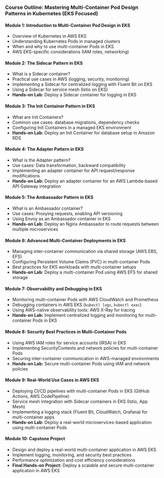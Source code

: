 ### **Course Outline: Mastering Multi-Container Pod Design Patterns in Kubernetes (EKS Focused)**

#### **Module 1: Introduction to Multi-Container Pod Design in EKS**
- Overview of Kubernetes in AWS EKS
- Understanding Kubernetes Pods in managed clusters
- When and why to use multi-container Pods in EKS
- AWS EKS-specific considerations (IAM roles, networking)

#### **Module 2: The Sidecar Pattern in EKS**
- What is a Sidecar container?
- Practical use cases in AWS (logging, security, monitoring)
- Implementing a Sidecar for centralized logging with Fluent Bit on EKS
- Using a Sidecar for service mesh (Istio on EKS)
- **Hands-on Lab:** Deploy a Sidecar container for logging in EKS

#### **Module 3: The Init Container Pattern in EKS**
- What are Init Containers?
- Common use cases: database migrations, dependency checks
- Configuring Init Containers in a managed EKS environment
- **Hands-on Lab:** Deploy an Init Container for database setup in Amazon RDS

#### **Module 4: The Adapter Pattern in EKS**
- What is the Adapter pattern?
- Use cases: Data transformation, backward compatibility
- Implementing an adapter container for API request/response modifications
- **Hands-on Lab:** Deploy an adapter container for an AWS Lambda-based API Gateway integration

#### **Module 5: The Ambassador Pattern in EKS**
- What is an Ambassador container?
- Use cases: Proxying requests, enabling API versioning
- Using Envoy as an Ambassador container in EKS
- **Hands-on Lab:** Deploy an Nginx Ambassador to route requests between multiple microservices

#### **Module 6: Advanced Multi-Container Deployments in EKS**
- Managing inter-container communication via shared storage (AWS EBS, EFS)
- Configuring Persistent Volume Claims (PVC) in multi-container Pods
- Best practices for EKS workloads with multi-container setups
- **Hands-on Lab:** Deploy a multi-container Pod using AWS EFS for shared storage

#### **Module 7: Observability and Debugging in EKS**
- Monitoring multi-container Pods with AWS CloudWatch and Prometheus
- Debugging containers in AWS EKS (`kubectl logs`, `kubectl exec`)
- Using AWS-native observability tools: AWS X-Ray for tracing
- **Hands-on Lab:** Implement centralized logging and monitoring for multi-container Pods in EKS

#### **Module 8: Security Best Practices in Multi-Container Pods**
- Using AWS IAM roles for service accounts (IRSA) in EKS
- Implementing SecurityContexts and network policies for multi-container Pods
- Securing inter-container communication in AWS-managed environments
- **Hands-on Lab:** Secure multi-container Pods using IAM and network policies

#### **Module 9: Real-World Use Cases in AWS EKS**
- Deploying CI/CD pipelines with multi-container Pods in EKS (GitHub Actions, AWS CodePipeline)
- Service mesh integration with Sidecar containers in EKS (Istio, App Mesh)
- Implementing a logging stack (Fluent Bit, CloudWatch, Grafana) for multi-container apps
- **Hands-on Lab:** Deploy a real-world microservices-based application using multi-container Pods

#### **Module 10: Capstone Project**
- Design and deploy a real-world multi-container application in AWS EKS
- Implement logging, monitoring, and security best practices
- Performance optimization and cost efficiency considerations
- **Final Hands-on Project:** Deploy a scalable and secure multi-container application in AWS EKS